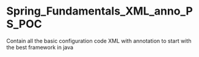 # Spring_Fundamentals_XML_anno_PS_POC
Contain all the basic configuration code XML with annotation to start with the best framework in java 
